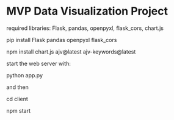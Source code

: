 # MVP Data Visualization Project

required libraries: Flask, pandas, openpyxl, flask_cors, chart.js

pip install Flask pandas openpyxl flask_cors

npm install chart.js ajv@latest ajv-keywords@latest

start the web server with:

python app.py

and then 

cd client

npm start
